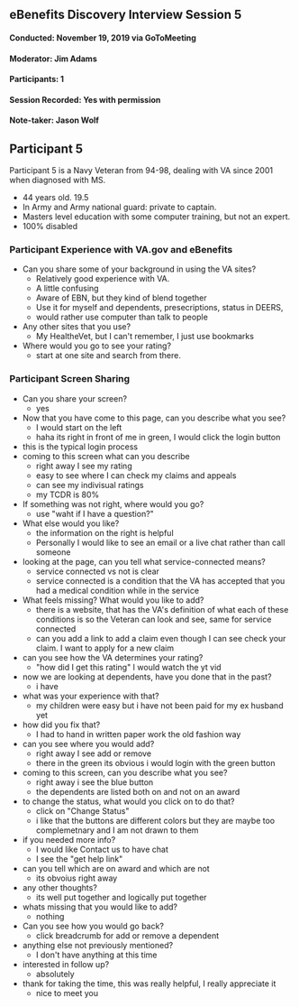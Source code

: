 ## eBenefits Discovery Interview Session 5   
#### Conducted: November 19, 2019 via GoToMeeting  
#### Moderator: Jim Adams  
#### Participants: 1  
#### Session Recorded: Yes with permission
#### Note-taker: Jason Wolf  

## Participant 5  
Participant 5 is a Navy Veteran from 94-98, dealing with VA since 2001 when diagnosed with MS.
- 44 years old. 19.5 
- In Army and Army national guard: private to captain. 
- Masters level education with some computer training, but not an expert.
- 100% disabled

### Participant Experience with VA.gov and eBenefits
- Can you share some of your background in using the VA sites?
  - Relatively good experience with VA.
  - A little confusing
  - Aware of EBN, but they kind of blend together
  - Use it for myself and dependents, presecriptions, status in DEERS, 
  - would rather use computer than talk to people
- Any other sites that you use?
  - My HealtheVet, but I can't remember, I just use bookmarks
- Where would you go to see your rating?
  - start at one site and search from there.

### Participant Screen Sharing
- Can you share your screen?
  - yes
- Now that you have come to this page, can you describe what you see?
  - I would start on the left
  - haha its right in front of me in green, I would click the login button
- this is the typical login process
- coming to this screen what can you describe
  - right away I see my rating
  - easy to see where I can check my claims and appeals
  - can see my indivisual ratings
  - my TCDR is 80%
- If something was not right, where would you go?
  - use "waht if I have a question?"
- What else would you like?
  - the information on the right is helpful
  - Personally I would like to see an email or a live chat rather than call someone 
- looking at the page, can you tell what service-connected means?
  - service connected vs not is clear
  - service connected is a condition that the VA has accepted that you had a medical condition while in the service
- What feels missing?  What would you like to add?
  - there is a website, that has the VA's definition of what each of these conditions is so the Veteran can look and see, same for service connected
  - can you add a link to add a claim even though I can see check your claim.  I want to apply for a new claim
- can you see how the VA determines your rating?
  - "how did I get this rating" I would watch the yt vid
- now we are looking at dependents, have you done that in the past?
  - i have
- what was your experience with that?
  - my children were easy but i have not been paid for my ex husband yet
- how did you fix that?
  - I had to hand in written paper work the old fashion way
- can you see where you would add?
  - right away I see add or remove
  - there in the green its obvious i would login with the green button
- coming to this screen, can you describe what you see?
  - right away i see the blue button
  - the dependents are listed both on and not on an award
- to change the status, what would you click on to do that?
  - click on "Change Status"
  - i like that the buttons are different colors but they are maybe too complemetnary and I am not drawn to them
- if you needed more info?
  - I would like Contact us to have chat
  - I see the "get help link"
- can you tell which are on award and which are not
  - its obvoius right away
- any other thoughts?
  - its well put together and logically put together
- whats missing that you would like to add?
  - nothing
- Can you see how you would go back?
  - click breadcrumb for add or remove a dependent
- anything else not previously mentioned?
  - I don't have anything at this time
- interested in follow up?
  - absolutely
- thank for taking the time, this was really helpful, I really appreciate it
  - nice to meet you
###
